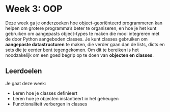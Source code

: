 # Week 3: OOP

Deze week ga je onderzoeken hoe object-georiënteerd programmeren kan helpen om grotere programma’s beter te organiseren, en hoe je het kunt gebruiken om aangepasts object-types te maken die mooi integreren met de door Python aangeboden classes. Je kunt classes gebruiken om **aangepaste datastructuren** te maken, die verder gaan dan de lists, dicts en sets die je eerder bent tegengekomen. Om dit te bereiken is het noodzakelijk om een goed begrip op te doen van **objecten en classes**.

## Leerdoelen

Je gaat deze week:

- Leren hoe je classes definieert
- Leren hoe je objecten instantieert in het geheugen
- Functionaliteit verbergen in classes

